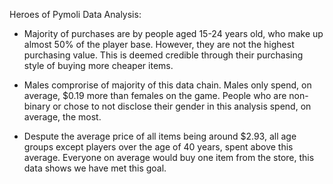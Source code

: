 Heroes of Pymoli Data Analysis:

- Majority of purchases are by people aged 15-24 years old, who make up almost 50% of the player base. However, they are not the highest purchasing value. This is deemed credible through their purchasing style of buying more cheaper items. 

- Males comprorise of majority of this data chain. Males only spend, on average, $0.19 more than females on the game. People who are non-binary or chose to not disclose their gender in this analysis spend, on average, the most.

- Despute the average price of all items being around $2.93, all age groups except players over the age of 40 years, spent above this average. Everyone on average would buy one item from the store, this data shows we have met this goal.
